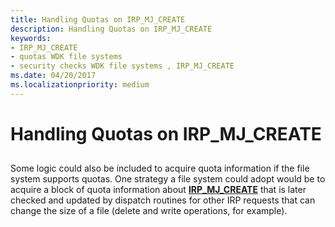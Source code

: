 ```yaml
---
title: Handling Quotas on IRP_MJ_CREATE
description: Handling Quotas on IRP_MJ_CREATE
keywords:
- IRP_MJ_CREATE
- quotas WDK file systems
- security checks WDK file systems , IRP_MJ_CREATE
ms.date: 04/20/2017
ms.localizationpriority: medium
---
```


# Handling Quotas on IRP\_MJ\_CREATE


## <span id="ddk_handling_quotas_on_irp_mj_create_if"></span><span id="DDK_HANDLING_QUOTAS_ON_IRP_MJ_CREATE_IF"></span>


Some logic could also be included to acquire quota information if the file system supports quotas. One strategy a file system could adopt would be to acquire a block of quota information about [**IRP\_MJ\_CREATE**](./irp-mj-create.md) that is later checked and updated by dispatch routines for other IRP requests that can change the size of a file (delete and write operations, for example).

 

